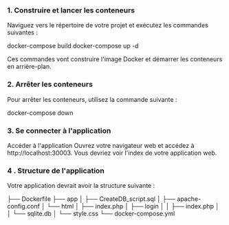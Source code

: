 
### 1. Construire et lancer les conteneurs
Naviguez vers le répertoire de votre projet et exécutez les commandes suivantes :

docker-compose build
docker-compose up -d

Ces commandes vont construire l'image Docker et démarrer les conteneurs en arrière-plan.

### 2. Arrêter les conteneurs
Pour arrêter les conteneurs, utilisez la commande suivante :


docker-compose down

### 3. Se connecter à l'application
Accéder à l'application
Ouvrez votre navigateur web et accédez à http://localhost:30003. Vous devriez voir l'index de votre application web.

### 4 . Structure de l'application
Votre application devrait avoir la structure suivante :

├── Dockerfile
├── app
│   ├── CreateDB_script.sql
│   ├── apache-config.conf
│   └── html
│       ├── index.php
│       ├── login
│       │   ├── index.php
│       │   └── sqlite.db
│       └── style.css
└── docker-compose.yml
